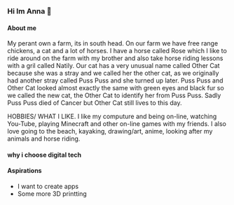 ### Hi Im Anna  👋
#### About me
<p> My perant own a farm, its in south head. On our farm we have free range chickens, a cat and a lot of horses. I have a horse called Rose which I like to ride around on the farm with my brother and also take horse riding lessons with a gril called Natily. Our cat has a very unusual name called Other Cat because she was a stray and we called her the other cat, as we originally had another stray called Puss Puss and she turned up later.  Puss Puss and Other Cat looked almost exactly the same with green eyes and black fur so we called the new cat, the Other Cat to identify her from Puss Puss. Sadly Puss Puss died of Cancer but Other Cat still lives to this day.

HOBBIES/ WHAT I LIKE.
I like my computure and being on-line, watching You-Tube, playing Minecraft and other on-line games with my friends. I also love going to the beach, kayaking, drawing/art, anime, looking after my animals and horse riding.</p> 

#### why i choose digital tech


#### Aspirations

- I want to create apps
- Some more 3D printting


<!--
**Annawscw/Annawscw** is a ✨ _special_ ✨ repository because its `README.md` (this file) appears on your GitHub profile.

Here are some ideas to get you started:
(image.jpg)






- 🔭 I’m currently working on ...
- 🌱 I’m currently learning ...
- 👯 I’m looking to collaborate on ...
- 🤔 I’m looking for help with ...
- 💬 Ask me about ...
- 📫 How to reach me: ...
- 😄 Pronouns: ...
- ⚡ Fun fact: ...
-->
